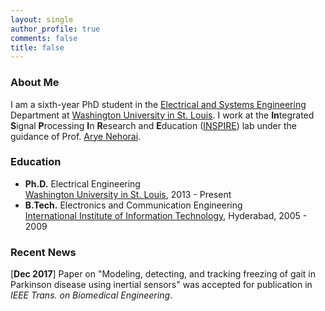 ```yaml
---
layout: single
author_profile: true
comments: false
title: false
---
```


### About Me
I am a sixth-year PhD student in the [Electrical and Systems Engineering](http://ese.wustl.edu/) Department at [Washington University in St. Louis](http://wustl.edu). I work at the **In**tegrated **S**ignal **P**rocessing **I**n **R**esearch and **E**ducation ([INSPIRE](https://www.ese.wustl.edu/~nehorai/lab.html)) lab under the guidance of Prof. [Arye Nehorai](https://www.ese.wustl.edu/~nehorai/index.html).

### Education
* **Ph.D.** Electrical Engineering  
  [Washington University in St. Louis](http://wustl.edu), 2013 - Present
* **B.Tech.** Electronics and Communication Engineering  
  [International Institute of Information Technology](https://www.iiit.ac.in/), Hyderabad, 2005 - 2009  

### Recent News
[**Dec 2017**] Paper on "Modeling, detecting, and tracking freezing of gait in Parkinson disease using inertial sensors" was accepted for publication in _IEEE Trans. on Biomedical Engineering_. 